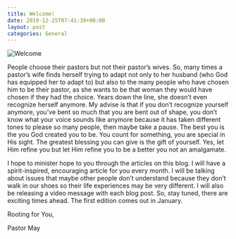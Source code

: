 ```yaml
---
title: Welcome!
date: 2019-12-25T07:41:39+00:00
layout: post
categories: General
---
```


![Welcome]({{site.baseurl}}/img/blog_img/welcome.jpg)

People choose their pastors but not their pastor&#8217;s wives. So, many times a pastor&#8217;s wife finds herself trying to adapt not only to her husband (who God has equipped her to adapt to) but also to the many people who have chosen him to be their pastor, as she wants to be that woman they would have chosen if they had the choice. Years down the line, she doesn&#8217;t even recognize herself anymore. My advise is that if you don&#8217;t recognize yourself anymore, you&#8217;ve bent so much that you are bent out of shape, you don&#8217;t know what your voice sounds like anymore because it has taken different tones to please so many people, then maybe take a pause. The best you is the you God created you to be. You count for something, you are special in His sight. The greatest blessing you can give is the gift of yourself. Yes, let Him refine you but let Him refine you to be a better you not an amalgamate.

I hope to minister hope to you through the articles on this blog. I will have a spirit-inspired, encouraging article for you every month. I will be talking about issues that maybe other people don’t understand because they don’t walk in our shoes so their life experiences may be very different. I will also be releasing a video message with each blog post. So, stay tuned, there are exciting times ahead. The first edition comes out in January.  


Rooting for You,

Pastor May